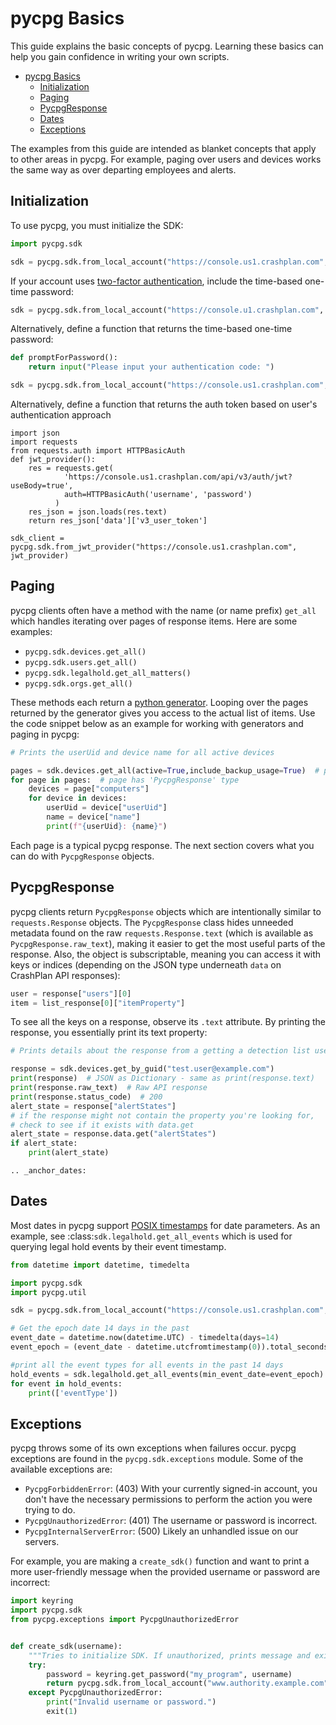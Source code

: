 # pycpg Basics

This guide explains the basic concepts of pycpg. Learning these basics can help you gain confidence in writing your own
scripts.
- [pycpg Basics](#pycpg-basics)
  - [Initialization](#initialization)
  - [Paging](#paging)
  - [PycpgResponse](#pycpgresponse)
  - [Dates](#dates)
  - [Exceptions](#exceptions)

The examples from this guide are intended as blanket concepts that apply to other areas in pycpg. For example, paging
over users and devices works the same way as over departing employees and alerts.

## Initialization

To use pycpg, you must initialize the SDK:

```python
import pycpg.sdk

sdk = pycpg.sdk.from_local_account("https://console.us1.crashplan.com", "my_username", "my_password")
```

If your account uses [two-factor authentication](https://support.crashplan.com/hc/en-us/articles/8720828072717-Two-Factor-Authentication-for-CrashPlan), include the time-based one-time password:

```python
sdk = pycpg.sdk.from_local_account("https://console.u1.crashplan.com", "my_username", "my_password", totp="123456")
```

Alternatively, define a function that returns the time-based one-time password:

```python
def promptForPassword():
    return input("Please input your authentication code: ")

sdk = pycpg.sdk.from_local_account("https://console.us1.crashplan.com", "my_username", "my_password", totp=promptForPassword)
```

Alternatively, define a function that returns the auth token based on user's authentication approach

```
import json
import requests
from requests.auth import HTTPBasicAuth
def jwt_provider():
    res = requests.get(
            'https://console.us1.crashplan.com/api/v3/auth/jwt?useBody=true',
            auth=HTTPBasicAuth('username', 'password')
          )
    res_json = json.loads(res.text)
    return res_json['data']['v3_user_token']

sdk_client = pycpg.sdk.from_jwt_provider("https://console.us1.crashplan.com", jwt_provider)
```


## Paging

pycpg clients often have a method with the name (or name prefix) `get_all`  which handles iterating over pages of
response items. Here are some examples:
* `pycpg.sdk.devices.get_all()`
* `pycpg.sdk.users.get_all()`
* `pycpg.sdk.legalhold.get_all_matters()`
* `pycpg.sdk.orgs.get_all()`

These methods each return a [python generator](https://wiki.python.org/moin/Generators). Looping over the pages
returned by the generator gives you access to the actual list of items. Use the code snippet below as an example
for working with generators and paging in pycpg:

```python
# Prints the userUid and device name for all active devices

pages = sdk.devices.get_all(active=True,include_backup_usage=True)  # pages has 'generator' type
for page in pages:  # page has 'PycpgResponse' type
    devices = page["computers"]
    for device in devices:
        userUid = device["userUid"]
        name = device["name"]
        print(f"{userUid}: {name}")

```

Each page is a typical pycpg response. The next section covers what you can do with `PycpgResponse` objects.

## PycpgResponse

pycpg clients return `PycpgResponse` objects which are intentionally similar to `requests.Response` objects.
The `PycpgResponse` class hides unneeded metadata found on the raw `requests.Response.text` (which is available as
`PycpgResponse.raw_text`), making it easier to get the most useful parts of the response. Also, the object is
subscriptable, meaning you can access it with keys or indices (depending on the JSON type underneath `data` on CrashPlan API responses):

```python
user = response["users"][0]
item = list_response[0]["itemProperty"]
```

To see all the keys on a response, observe its `.text` attribute. By printing the response, you
essentially print its text property:

```python
# Prints details about the response from a getting a detection list user.

response = sdk.devices.get_by_guid("test.user@example.com")
print(response)  # JSON as Dictionary - same as print(response.text)
print(response.raw_text)  # Raw API response
print(response.status_code)  # 200
alert_state = response["alertStates"]
# if the response might not contain the property you're looking for,
# check to see if it exists with data.get
alert_state = response.data.get("alertStates")
if alert_state:
    print(alert_state)
```

```{eval-rst}
.. _anchor_dates:
```

## Dates

Most dates in pycpg support [POSIX timestamps](https://en.wikipedia.org/wiki/Unix_time) for date parameters. As an
example, see :class:`sdk.legalhold.get_all_events` which is used for querying legal hold events
by their event timestamp.

```python
from datetime import datetime, timedelta

import pycpg.sdk
import pycpg.util

sdk = pycpg.sdk.from_local_account("https://console.us1.crashplan.com", "my_username", "my_password")

# Get the epoch date 14 days in the past
event_date = datetime.now(datetime.UTC) - timedelta(days=14)
event_epoch = (event_date - datetime.utcfromtimestamp(0)).total_seconds()

#print all the event types for all events in the past 14 days
hold_events = sdk.legalhold.get_all_events(min_event_date=event_epoch)
for event in hold_events:
    print(['eventType'])
```

## Exceptions

pycpg throws some of its own exceptions when failures occur. pycpg exceptions are found in the `pycpg.sdk.exceptions`
module. Some of the available exceptions are:
* `PycpgForbiddenError`: (403) With your currently signed-in account, you don't have the necessary permissions
to perform the action you were trying to do.
* `PycpgUnauthorizedError`: (401) The username or password is incorrect.
* `PycpgInternalServerError`: (500) Likely an unhandled issue on our servers.

For example, you are making a `create_sdk()` function and want to print a more user-friendly message when the provided
username or password are incorrect:

```python
import keyring
import pycpg.sdk
from pycpg.exceptions import PycpgUnauthorizedError


def create_sdk(username):
    """Tries to initialize SDK. If unauthorized, prints message and exits."""
    try:
        password = keyring.get_password("my_program", username)
        return pycpg.sdk.from_local_account("www.authority.example.com", username, password)
    except PycpgUnauthorizedError:
        print("Invalid username or password.")
        exit(1)
```
